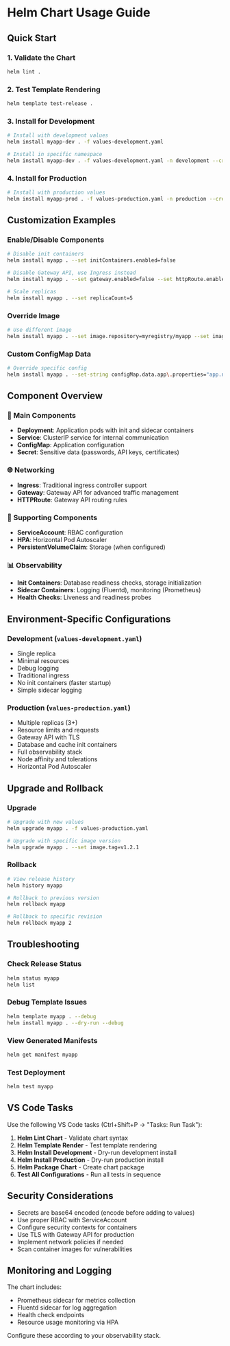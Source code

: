# Helm Chart Usage Guide

## Quick Start

### 1. Validate the Chart
```bash
helm lint .
```

### 2. Test Template Rendering
```bash
helm template test-release .
```

### 3. Install for Development
```bash
# Install with development values
helm install myapp-dev . -f values-development.yaml

# Install in specific namespace
helm install myapp-dev . -f values-development.yaml -n development --create-namespace
```

### 4. Install for Production
```bash
# Install with production values
helm install myapp-prod . -f values-production.yaml -n production --create-namespace
```

## Customization Examples

### Enable/Disable Components
```bash
# Disable init containers
helm install myapp . --set initContainers.enabled=false

# Disable Gateway API, use Ingress instead
helm install myapp . --set gateway.enabled=false --set httpRoute.enabled=false --set ingress.enabled=true

# Scale replicas
helm install myapp . --set replicaCount=5
```

### Override Image
```bash
# Use different image
helm install myapp . --set image.repository=myregistry/myapp --set image.tag=v2.0.0
```

### Custom ConfigMap Data
```bash
# Override specific config
helm install myapp . --set-string configMap.data.app\.properties="app.name=customapp\napp.env=staging"
```

## Component Overview

### 🚀 Main Components
- **Deployment**: Application pods with init and sidecar containers
- **Service**: ClusterIP service for internal communication
- **ConfigMap**: Application configuration
- **Secret**: Sensitive data (passwords, API keys, certificates)

### 🌐 Networking
- **Ingress**: Traditional ingress controller support
- **Gateway**: Gateway API for advanced traffic management
- **HTTPRoute**: Gateway API routing rules

### 🔧 Supporting Components
- **ServiceAccount**: RBAC configuration
- **HPA**: Horizontal Pod Autoscaler
- **PersistentVolumeClaim**: Storage (when configured)

### 📊 Observability
- **Init Containers**: Database readiness checks, storage initialization
- **Sidecar Containers**: Logging (Fluentd), monitoring (Prometheus)
- **Health Checks**: Liveness and readiness probes

## Environment-Specific Configurations

### Development (`values-development.yaml`)
- Single replica
- Minimal resources
- Debug logging
- Traditional ingress
- No init containers (faster startup)
- Simple sidecar logging

### Production (`values-production.yaml`)
- Multiple replicas (3+)
- Resource limits and requests
- Gateway API with TLS
- Database and cache init containers
- Full observability stack
- Node affinity and tolerations
- Horizontal Pod Autoscaler

## Upgrade and Rollback

### Upgrade
```bash
# Upgrade with new values
helm upgrade myapp . -f values-production.yaml

# Upgrade with specific image version
helm upgrade myapp . --set image.tag=v1.2.1
```

### Rollback
```bash
# View release history
helm history myapp

# Rollback to previous version
helm rollback myapp

# Rollback to specific revision
helm rollback myapp 2
```

## Troubleshooting

### Check Release Status
```bash
helm status myapp
helm list
```

### Debug Template Issues
```bash
helm template myapp . --debug
helm install myapp . --dry-run --debug
```

### View Generated Manifests
```bash
helm get manifest myapp
```

### Test Deployment
```bash
helm test myapp
```

## VS Code Tasks

Use the following VS Code tasks (Ctrl+Shift+P → "Tasks: Run Task"):

1. **Helm Lint Chart** - Validate chart syntax
2. **Helm Template Render** - Test template rendering
3. **Helm Install Development** - Dry-run development install
4. **Helm Install Production** - Dry-run production install
5. **Helm Package Chart** - Create chart package
6. **Test All Configurations** - Run all tests in sequence

## Security Considerations

- Secrets are base64 encoded (encode before adding to values)
- Use proper RBAC with ServiceAccount
- Configure security contexts for containers
- Use TLS with Gateway API for production
- Implement network policies if needed
- Scan container images for vulnerabilities

## Monitoring and Logging

The chart includes:
- Prometheus sidecar for metrics collection
- Fluentd sidecar for log aggregation
- Health check endpoints
- Resource usage monitoring via HPA

Configure these according to your observability stack.
